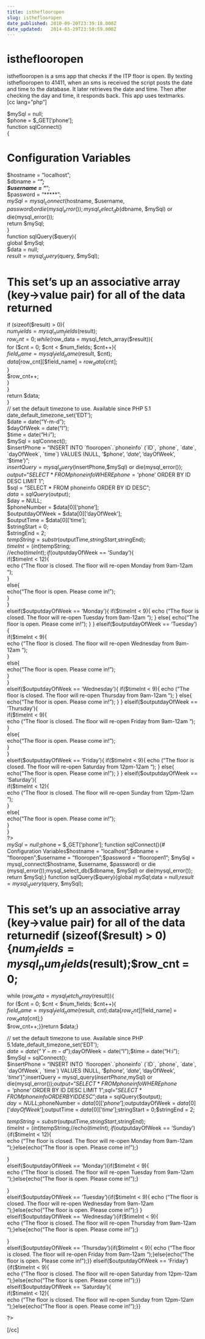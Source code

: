 ```yaml
---
title: istheflooropen
slug: istheflooropen
date_published: 2010-09-20T23:39:18.000Z
date_updated:   2014-03-29T23:50:59.000Z
---
```


# istheflooropen

istheflooropen is a sms app that checks if the ITP floor is open. By texting istheflooropen to 41411, when an sms is received the script posts the date and time to the database. It later retrieves the date and time. Then after checking the day and time, it responds back. This app uses textmarks.  
 [cc lang=”php”]

 $mySql = null;  
 $phone = $_GET[‘phone’];  
 function sqlConnect()  
 {  
 # Configuration Variables  
 $hostname = “localhost”;  
 $dbname = “*****”;  
 $username = “*****”;  
 $password = “*****”;  
 $mySql = mysql_connect($hostname, $username, $password) or die (mysql_error());  
 mysql_select_db($dbname, $mySql) or die(mysql_error());  
 return $mySql;  
 }  
 function sqlQuery($query){  
 global $mySql;  
 $data = null;  
 $result = mysql_query($query, $mySql);  
 # This set’s up an associative array (key->value pair) for all of the data returned  
 if (sizeof($result) > 0){  
 $num_fields = mysql_num_fields($result);  
 $row_cnt = 0;  
 while ($row_data = mysql_fetch_array($result)){  
 for ($cnt = 0; $cnt < $num_fields; $cnt++){  
 $field_name = mysql_field_name($result, $cnt);  
 $data[$row_cnt][$field_name] = $row_data[$cnt];  
 }  
 $row_cnt++;  
 }  
 }  
 return $data;  
 }  
 // set the default timezone to use. Available since PHP 5.1  
 date_default_timezone_set(‘EDT’);  
 $date = date(“Y-m-d”);  
 $dayOfWeek = date(“l”);  
 $time = date(“H:i”);  
 $mySql = sqlConnect();  
 $insertPhone = “INSERT INTO `flooropen`.`phoneinfo` (`ID`, `phone`, `date`, `dayOfWeek`, `time`) VALUES (NULL, ‘$phone’, ‘$date’, ‘$dayOfWeek’, ‘$time’)”;  
 $insertQuery = mysql_query($insertPhone,$mySql) or die(mysql_error());  
 $output = “SELECT * FROM phoneinfo WHERE phone = ‘$phone’ ORDER BY ID DESC LIMIT 1”;  
 $sql = “SELECT * FROM phoneinfo ORDER BY ID DESC”;  
 $data = sqlQuery($output);  
 $day = NULL;  
 $phoneNumber = $data[0][‘phone’];  
 $outputdayOfWeek = $data[0][‘dayOfWeek’];  
 $outputTime = $data[0][‘time’];  
 $stringStart = 0;  
 $stringEnd = 2;  
 $tempString = substr($outputTime,$stringStart,$stringEnd);  
 $timeInt = (int)$tempString;  
 //echo($timeInt);  
 if($outputdayOfWeek == ‘Sunday’){  
 if($timeInt < 12){  
 echo (“The floor is closed. The floor will re-open Monday from 9am-12am “);  
 }  
 else{  
 echo(“The floor is open. Please come in!”);  
 }  
 }  
 elseif($outputdayOfWeek == ‘Monday’){  
 if($timeInt < 9){  
 echo (“The floor is closed. The floor will re-open Tuesday from 9am-12am “);  
 }  
 else{  
 echo(“The floor is open. Please come in!”);  
 }  
 }  
 elseif($outputdayOfWeek == ‘Tuesday’){  
 if($timeInt < 9){  
 echo (“The floor is closed. The floor will re-open Wednesday from 9am-12am “);  
 }  
 else{  
 echo(“The floor is open. Please come in!”);  
 }  
 }  
 elseif($outputdayOfWeek == ‘Wednesday’){  
 if($timeInt < 9){  
 echo (“The floor is closed. The floor will re-open Thursday from 9am-12am “);  
 }  
 else{  
 echo(“The floor is open. Please come in!”);  
 }  
 }  
 elseif($outputdayOfWeek == ‘Thursday’){  
 if($timeInt < 9){  
 echo (“The floor is closed. The floor will re-open Friday from 9am-12am “);  
 }  
 else{  
 echo(“The floor is open. Please come in!”);  
 }  
 }  
 elseif($outputdayOfWeek == ‘Friday’){  
 if($timeInt < 9){  
 echo (“The floor is closed. The floor will re-open Saturday from 12pm-12am “);  
 }  
 else{  
 echo(“The floor is open. Please come in!”);  
 }  
 }  
 elseif($outputdayOfWeek == ‘Saturday’){  
 if($timeInt < 12){  
 echo (“The floor is closed. The floor will re-open Sunday from 12pm-12am “);  
 }  
 else{  
 echo(“The floor is open. Please come in!”);  
 }  
 }  
 ?>  
 $mySql = null;$phone = $_GET[‘phone’];  
 function sqlConnect(){# Configuration Variables$hostname = “localhost”;$dbname = “flooropen”;$username = “flooropen”;$password = “flooropen1”;  
 $mySql = mysql_connect($hostname, $username, $password) or die (mysql_error());mysql_select_db($dbname, $mySql) or die(mysql_error());  
 return $mySql;}  
 function sqlQuery($query){global $mySql;$data = null;$result = mysql_query($query, $mySql);  
 # This set’s up an associative array (key->value pair) for all of the data returnedif (sizeof($result) > 0){$num_fields = mysql_num_fields($result);$row_cnt = 0;  
 while ($row_data = mysql_fetch_array($result)){  
 for ($cnt = 0; $cnt < $num_fields; $cnt++){  
 $field_name = mysql_field_name($result, $cnt);$data[$row_cnt][$field_name] = $row_data[$cnt];}  
 $row_cnt++;}}return $data;}

// set the default timezone to use. Available since PHP 5.1date_default_timezone_set(‘EDT’);  
 $date = date(“Y-m-d”);$dayOfWeek = date(“l”);$time = date(“H:i”);  
 $mySql = sqlConnect();  
 $insertPhone = “INSERT INTO `flooropen`.`phoneinfo` (`ID`, `phone`, `date`, `dayOfWeek`, `time`) VALUES (NULL, ‘$phone’, ‘$date’, ‘$dayOfWeek’, ‘$time’)”;$insertQuery = mysql_query($insertPhone,$mySql) or die(mysql_error());$output = “SELECT * FROM phoneinfo WHERE phone = ‘$phone’ ORDER BY ID DESC LIMIT 1”;$sql = “SELECT * FROM phoneinfo ORDER BY ID DESC”;$data = sqlQuery($output);  
 $day = NULL;$phoneNumber = $data[0][‘phone’];$outputdayOfWeek = $data[0][‘dayOfWeek’];$outputTime = $data[0][‘time’];$stringStart = 0;$stringEnd = 2;

$tempString = substr($outputTime,$stringStart,$stringEnd);  
 $timeInt = (int)$tempString;//echo($timeInt);  
 if($outputdayOfWeek == ‘Sunday’){if($timeInt < 12){  
 echo (“The floor is closed. The floor will re-open Monday from 9am-12am “);}else{echo(“The floor is open. Please come in!”);}

}  
 elseif($outputdayOfWeek == ‘Monday’){if($timeInt < 9){  
 echo (“The floor is closed. The floor will re-open Tuesday from 9am-12am “);}else{echo(“The floor is open. Please come in!”);}

}  
 elseif($outputdayOfWeek == ‘Tuesday’){if($timeInt < 9){  
 echo (“The floor is closed. The floor will re-open Wednesday from 9am-12am “);}else{echo(“The floor is open. Please come in!”);}  
 }  
 elseif($outputdayOfWeek == ‘Wednesday’){if($timeInt < 9){  
 echo (“The floor is closed. The floor will re-open Thursday from 9am-12am “);}else{echo(“The floor is open. Please come in!”);}

}  
 elseif($outputdayOfWeek == ‘Thursday’){if($timeInt < 9){  
 echo (“The floor is closed. The floor will re-open Friday from 9am-12am “);}else{echo(“The floor is open. Please come in!”);}}  
 elseif($outputdayOfWeek == ‘Friday’){if($timeInt < 9){  
 echo (“The floor is closed. The floor will re-open Saturday from 12pm-12am “);}else{echo(“The floor is open. Please come in!”);}}  
 elseif($outputdayOfWeek == ‘Saturday’){  
 if($timeInt < 12){  
 echo (“The floor is closed. The floor will re-open Sunday from 12pm-12am “);}else{echo(“The floor is open. Please come in!”);}}

?>

[/cc]
